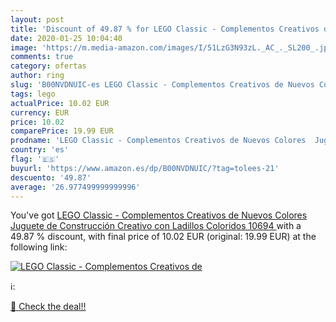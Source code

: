 ```yaml
---
layout: post
title: 'Discount of 49.87 % for LEGO Classic - Complementos Creativos de'
date: 2020-01-25 10:04:40
image: 'https://m.media-amazon.com/images/I/51LzG3N93zL._AC_._SL200_.jpg'
comments: true
category: ofertas
author: ring
slug: 'B00NVDNUIC-es LEGO Classic - Complementos Creativos de Nuevos Colores...'
tags: lego
actualPrice: 10.02 EUR
currency: EUR
price: 10.02
comparePrice: 19.99 EUR
prodname: 'LEGO Classic - Complementos Creativos de Nuevos Colores  Juguete de Construcción Creativo con Ladillos Coloridos  10694 '
country: 'es'
flag: '🇪🇸'
buyurl: 'https://www.amazon.es/dp/B00NVDNUIC/?tag=tolees-21'
descuento: '49.87'
average: '26.977499999999996'
---
```


You've got [LEGO Classic - Complementos Creativos de Nuevos Colores  Juguete de Construcción Creativo con Ladillos Coloridos  10694 ](https://www.amazon.es/dp/B00NVDNUIC/?tag=tolees-21) with a  49.87 % discount, with final price of 10.02 EUR (original: 19.99 EUR) at the following link:

[![LEGO Classic - Complementos Creativos de](https://m.media-amazon.com/images/I/51LzG3N93zL._AC_._SL200_.jpg)](https://www.amazon.es/dp/B00NVDNUIC/?tag=tolees-21)

ℹ️:


[🛒 Check the deal!!](https://www.amazon.es/dp/B00NVDNUIC/?tag=tolees-21)
